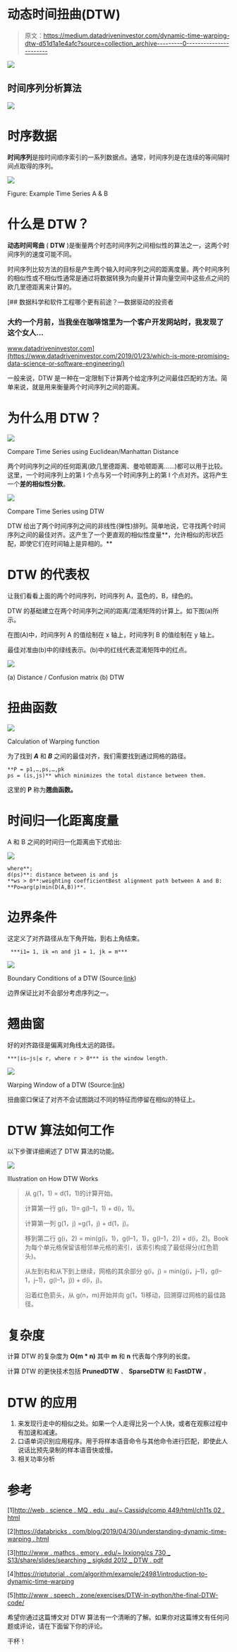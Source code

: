 # 动态时间扭曲(DTW)

> 原文：<https://medium.datadriveninvestor.com/dynamic-time-warping-dtw-d51d1a1e4afc?source=collection_archive---------0----------------------->

[![](img/cb92eb026d114c9c49ecb34486a8e644.png)](http://www.track.datadriveninvestor.com/1B9E)

## 时间序列分析算法

![](img/a1f45126bc440310191f0a5eaf7d9e1d.png)

# 时序数据

**时间序列**是按时间顺序索引的一系列数据点。通常，时间序列是在连续的等间隔时间点取得的序列。

![](img/9ab0e41d11f49d12cb0f3db6150e87fa.png)

Figure: Example Time Series A & B

# 什么是 DTW？

**动态时间弯曲** ( **DTW** )是衡量两个时态时间序列之间相似性的算法之一，这两个时间序列的速度可能不同。

时间序列比较方法的目标是产生两个输入时间序列之间的距离度量。两个时间序列的相似性或不相似性通常是通过将数据转换为向量并计算向量空间中这些点之间的欧几里德距离来计算的。

[](https://www.datadriveninvestor.com/2019/01/23/which-is-more-promising-data-science-or-software-engineering/) [## 数据科学和软件工程哪个更有前途？—数据驱动的投资者

### 大约一个月前，当我坐在咖啡馆里为一个客户开发网站时，我发现了这个女人…

www.datadriveninvestor.com](https://www.datadriveninvestor.com/2019/01/23/which-is-more-promising-data-science-or-software-engineering/) 

一般来说，DTW 是一种在一定限制下计算两个给定序列之间最佳匹配的方法。简单来说，就是用来衡量两个时间序列之间的距离。

# 为什么用 DTW？

![](img/918961ffa5617af67fc6b13d11f97afe.png)

Compare Time Series using Euclidean/Manhattan Distance

两个时间序列之间的任何距离(欧几里德距离、曼哈顿距离……)都可以用于比较。这里，一个时间序列上的第 I 个点与另一个时间序列上的第 I 个点对齐。这将产生一个**差的相似性分数**。

![](img/319f0d121074da3704a8cc557e4a0118.png)

Compare Time Series using DTW

DTW 给出了两个时间序列之间的非线性(弹性)排列。简单地说，它寻找两个时间序列之间的最佳对齐。这产生了一个更直观的相似性度量**，允许相似的形状匹配，即使它们在时间轴上是异相的。**

# DTW 的代表权

让我们看看上面的两个时间序列，时间序列 A，蓝色的，B，绿色的。

DTW 的基础建立在两个时间序列之间的距离/混淆矩阵的计算上。如下图(a)所示。

在图(A)中，时间序列 A 的值绘制在 x 轴上，时间序列 B 的值绘制在 y 轴上。

最佳对准由(b)中的绿线表示。(b)中的红线代表混淆矩阵中的红点。

![](img/f46b0c992da1cd9c2b50ad8a6a6d5610.png)

(a) Distance / Confusion matrix (b) DTW

# 扭曲函数

![](img/d23da20424c8347d2b704686df154feb.png)

Calculation of Warping function

为了找到 ***A*** 和 ***B*** 之间的最佳对齐，我们需要找到通过网格的路径。

```
**P = p1,…,ps,…,pk
ps = (is,js)** which minimizes the total distance between them.
```

这里的 **P** 称为**翘曲函数。**

# 时间归一化距离度量

A 和 B 之间的时间归一化距离由下式给出:

![](img/08d2a624d264c174d7cea4718f8e6fc6.png)

```
where**;
d(ps)**: distance between is and js 
**ws > 0**:weighting coefficientBest alignment path between A and B: **Po=arg(p)min(D(A,B))**.
```

# 边界条件

这定义了对齐路径从左下角开始，到右上角结束。

```
 ***i1= 1, ik =n and j1 = 1, jk = m***
```

![](img/880415f94da8b6c000dc30f90df5297f.png)

Boundary Conditions of a DTW (Source:[link](http://www.mathcs.emory.edu/~lxiong/cs730_s13/share/slides/searching_sigkdd2012_DTW.pdf))

边界保证比对不会部分考虑序列之一。

# 翘曲窗

好的对齐路径是偏离对角线太远的路径。

```
***|is–js|≤ r, where r > 0*** is the window length.
```

![](img/7df13b0a276372bb9b39c5d7c630cbfd.png)

Warping Window of a DTW (Source:[link](http://www.mathcs.emory.edu/~lxiong/cs730_s13/share/slides/searching_sigkdd2012_DTW.pdf))

扭曲窗口保证了对齐不会试图跳过不同的特征而停留在相似的特征上。

# DTW 算法如何工作

以下步骤详细阐述了 DTW 算法的功能。

![](img/3f995b49b409c424215107a3a78fb4ab.png)

Illustration on How DTW Works

> 从 g(1，1) = d(1，1)的计算开始。
> 
> 计算第一行 g(i，1)= g(I–1，1) + d(i，1)。
> 
> 计算第一列 g(1，j) =g(1，j) + d(1，j)。
> 
> 移到第二行 g(i，2) = min(g(i，1)，g(I–1，1)，g(I–1，2)) + d(i，2)。Book 为每个单元格保留该相邻单元格的索引，该索引构成了最低得分(红色箭头)。
> 
> 从左到右和从下到上继续，网格的其余部分 g(i，j) = min(g(i，j–1)，g(I–1，j–1)，g(I–1，j)) + d(i，j)。
> 
> 沿着红色箭头，从 g(n，m)开始并向 g(1，1)移动，回溯穿过网格的最佳路径。

# **复杂度**

计算 DTW 的复杂度为 **O(m * n)** 其中 **m** 和 **n** 代表每个序列的长度。

计算 DTW 的更快技术包括 **PrunedDTW** 、 **SparseDTW** 和 **FastDTW** 。

# DTW 的应用

1.  来发现行走中的相似之处。如果一个人走得比另一个人快，或者在观察过程中有加速和减速。
2.  口语单词识别应用程序。用于将样本语音命令与其他命令进行匹配，即使此人说话比预先录制的样本语音快或慢。
3.  相关功率分析

# 参考

[1][http://web . science . MQ . edu . au/~ Cassidy/comp 449/html/ch11s 02 . html](http://web.science.mq.edu.au/~cassidy/comp449/html/ch11s02.html)

[2][https://databricks . com/blog/2019/04/30/understanding-dynamic-time-warping . html](https://databricks.com/blog/2019/04/30/understanding-dynamic-time-warping.html)

[3][http://www . mathcs . emory . edu/~ lxxiong/cs 730 _ S13/share/slides/searching _ sigkdd 2012 _ DTW . pdf](http://www.mathcs.emory.edu/~lxiong/cs730_s13/share/slides/searching_sigkdd2012_DTW.pdf)

[4][https://riptutorial . com/algorithm/example/24981/introduction-to-dynamic-time-warping](https://riptutorial.com/algorithm/example/24981/introduction-to-dynamic-time-warping)

[5][http://www . speech . zone/exercises/DTW-in-python/the-final-DTW-code/](http://www.speech.zone/exercises/dtw-in-python/the-final-dtw-code/)

希望你通过这篇博文对 DTW 算法有一个清晰的了解。如果你对这篇博文有任何问题或评论，请在下面留下你的评论。

干杯！